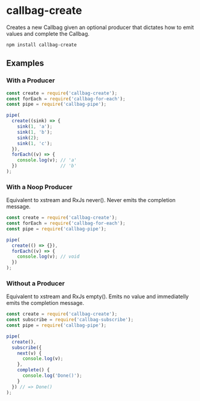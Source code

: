 # callbag-create

Creates a new Callbag given an optional producer that dictates how to emit values and complete the Callbag.

`npm install callbag-create`

## Examples

### With a Producer

```js
const create = require('callbag-create');
const forEach = require('callbag-for-each');
const pipe = require('callbag-pipe');

pipe(
  create((sink) => {
    sink(1, 'a');
    sink(1, 'b');
    sink(2);
    sink(1, 'c');
  }),
  forEach((v) => {
    console.log(v); // 'a'
  })                // 'b'
);
```

### With a Noop Producer
Equivalent to xstream and RxJs never().
Never emits the completion message.

```js
const create = require('callbag-create');
const forEach = require('callbag-for-each');
const pipe = require('callbag-pipe');

pipe(
  create(() => {}),
  forEach((v) => {
    console.log(v); // void
  })
);
```

### Without a Producer
Equivalent to xstream and RxJs empty().
Emits no value and immediatelly emits the completion message.

```js
const create = require('callbag-create');
const subscribe = require('callbag-subscribe');
const pipe = require('callbag-pipe');

pipe(
  create(),
  subscribe({
    next(v) {
      console.log(v);
    },
    complete() {
      console.log('Done()');
    }
  }) // => Done()
);
```